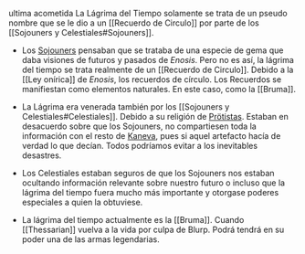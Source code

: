  ultima acometida
La Lágrima del Tiempo solamente se trata de un pseudo nombre que se le dio a un [[Recuerdo de Circulo]] por parte de los [[Sojouners y Celestiales#Sojouners]].

- Los <u>Sojouners</u> pensaban que se trataba de una especie de gema que daba visiones de futuros y pasados de *Enosis*. Pero no es así, la lágrima del tiempo se trata realmente de un  [[Recuerdo de Circulo]]. Debido a la [[Ley onírica]] de *Enosis*, los recuerdos de círculo. Los Recuerdos se manifiestan como elementos naturales. En este caso, como la [[Bruma]].

- La Lágrima era venerada también por los [[Sojouners y Celestiales#Celestiales]]. Debido a su religión de <u>Prötistas</u>. Estaban en desacuerdo sobre que los Sojouners, no compartiesen toda la información con el resto de <u>Kaneva</u>, pues si aquel artefacto hacía de verdad lo que decían. Todos podríamos evitar a los inevitables desastres.

- Los Celestiales estaban seguros de que los Sojouners nos estaban ocultando información relevante sobre nuestro futuro o incluso que la lágrima del tiempo fuera mucho más importante y otorgase poderes especiales a quien la obtuviese. 

- La lágrima del tiempo actualmente es la [[Bruma]]. Cuando [[Thessarian]] vuelva a la vida por culpa de Blurp. Podrá tendrá en su poder una de las armas legendarias.
